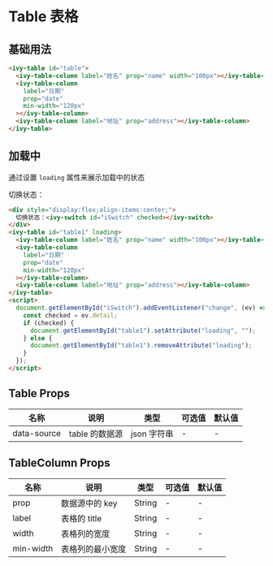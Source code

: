 # Table 表格

## 基础用法

<ivy-table id="table">
    <ivy-table-column label="姓名" prop="name" width="100px"></ivy-table-column>
    <ivy-table-column label="日期" prop="date" min-width="120px"></ivy-table-column>
    <ivy-table-column label="地址" prop="address"></ivy-table-column>
</ivy-table>

```html
<ivy-table id="table">
  <ivy-table-column label="姓名" prop="name" width="100px"></ivy-table-column>
  <ivy-table-column
    label="日期"
    prop="date"
    min-width="120px"
  ></ivy-table-column>
  <ivy-table-column label="地址" prop="address"></ivy-table-column>
</ivy-table>
```

## 加载中

通过设置 `loading` 属性来展示加载中的状态

<div style="display:flex;align-items:center;">切换状态：<ivy-switch id="iSwitch" checked></ivy-switch></div>

<ivy-table id="table1" loading>
    <ivy-table-column label="姓名" prop="name" width="100px"></ivy-table-column>
    <ivy-table-column label="日期" prop="date" min-width="120px"></ivy-table-column>
    <ivy-table-column label="地址" prop="address"></ivy-table-column>
</ivy-table>

```html
<div style="display:flex;align-items:center;">
  切换状态：<ivy-switch id="iSwitch" checked></ivy-switch>
</div>
<ivy-table id="table1" loading>
  <ivy-table-column label="姓名" prop="name" width="100px"></ivy-table-column>
  <ivy-table-column
    label="日期"
    prop="date"
    min-width="120px"
  ></ivy-table-column>
  <ivy-table-column label="地址" prop="address"></ivy-table-column>
</ivy-table>
<script>
  document.getElementById("iSwitch").addEventListener("change", (ev) => {
    const checked = ev.detail;
    if (checked) {
      document.getElementById("table1").setAttribute("loading", "");
    } else {
      document.getElementById("table1").removeAttribute("loading");
    }
  });
</script>
```

## Table Props

| 名称        | 说明           | 类型        | 可选值 | 默认值 |
| ----------- | -------------- | ----------- | ------ | ------ |
| data-source | table 的数据源 | json 字符串 | -      | -      |

## TableColumn Props

| 名称      | 说明             | 类型   | 可选值 | 默认值 |
| --------- | ---------------- | ------ | ------ | ------ |
| prop      | 数据源中的 key   | String | -      | -      |
| label     | 表格的 title     | String | -      | -      |
| width     | 表格列的宽度     | String | -      | -      |
| min-width | 表格列的最小宽度 | String | -      | -      |

<script setup>
import { onMounted } from 'vue';
onMounted(()=>{
    document.getElementById('iSwitch').addEventListener('change', ev=>{
        const checked = ev.detail;
        if(checked){
            document.getElementById('table1').setAttribute('loading', "")
        }else{
            document.getElementById('table1').removeAttribute('loading')
        }
    })
    const data = [
        {"date":"2016-05-02","name":"王小虎","address":"上海市普陀区金沙江路 1518 弄"},
        {"date":"2016-05-04","name":"王小虎","address":"上海市普陀区金沙江路 1517 弄"},
        {"date":"2016-05-01","name":"王小虎","address":"上海市普陀区金沙江路1519 弄"},
        {"date":"2016-05-03","name":"王小虎","address":"上海市普陀区金沙江路 1516 弄"}
    ]
    document.querySelector('#table').setData(data)
    document.querySelector('#table1').setData(data)
})
</script>
